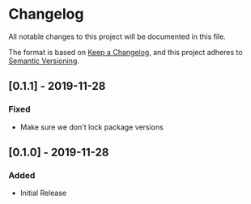 # Changelog
All notable changes to this project will be documented in this file.

The format is based on [Keep a Changelog](https://keepachangelog.com/en/1.0.0/),
and this project adheres to [Semantic Versioning](https://semver.org/spec/v2.0.0.html).

## [0.1.1] - 2019-11-28
### Fixed
- Make sure we don't lock package versions

## [0.1.0] - 2019-11-28
### Added
- Initial Release
